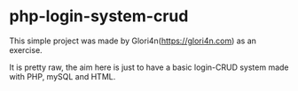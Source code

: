 # php-login-system-crud
This simple project was made by Glori4n(https://glori4n.com) as an exercise.

It is pretty raw, the aim here is just to have a basic login-CRUD system made with PHP, mySQL and HTML.